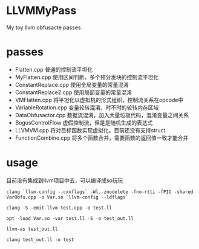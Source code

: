 # LLVMMyPass
My toy llvm obfusacte passes
# passes
- Flatten.cpp 普通的控制流平坦化
- MyFlatten.cpp 使用区间判断，多个预分发块的控制流平坦化
- ConstantReplace.cpp 使用全局变量的常量混淆
- ConstantReplace2.cpp 使用局部变量的常量混淆
- VMFlatten.cpp 将平坦化以虚拟机的形式组织，控制流关系在opcode中
- VariableRotation.cpp 变量轮转混淆，时不时的轮转内存区域
- DataObfusactor.cpp 数据流混淆，加入大量垃圾代码，混淆变量之间关系
- BogusControlFlow 虚假控制流，但是是随机生成的表达式
- LLVMVM.cpp 将对目标函数实现虚拟化，目前还没有支持struct
- FunctionCombine.cpp 将多个函数合并，需要函数的返回值一致才能合并
# usage
目前没有集成到llvm项目中去，可以编译成so玩玩
```
clang `llvm-config --cxxflags` -Wl,-znodelete -fno-rtti -fPIC -shared VarObfu.cpp -o Var.so `llvm-config --ldflags`

clang -S -emit-llvm test.cpp -o test.ll

opt -load Var.so -var test.ll -S -o test_out.ll

llvm-as test_out.ll

clang test_out.ll -o test
```
